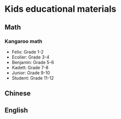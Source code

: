 # Kids educational materials

## Math

### Kangaroo math
- Felix: Grade 1-2
- Ecolier: Grade 3-4
- Benjamin: Grade 5-6
- Kadett: Grade 7-8
- Junior: Grade 9-10
- Student: Grade 11-12

## Chinese

## English